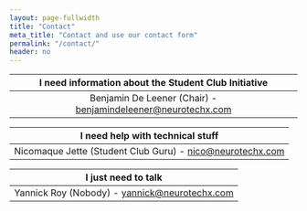 ```yaml
---
layout: page-fullwidth
title: "Contact"
meta_title: "Contact and use our contact form"
permalink: "/contact/"
header: no
---
```


| I need information about the Student Club Initiative |
| :---: |
| Benjamin De Leener (Chair) - benjamindeleener@neurotechx.com |

| I need help with technical stuff |
| :---: |
| Nicomaque Jette (Student Club Guru) - nico@neurotechx.com |

| I just need to talk |
| :---: |
| Yannick Roy (Nobody) - yannick@neurotechx.com |
